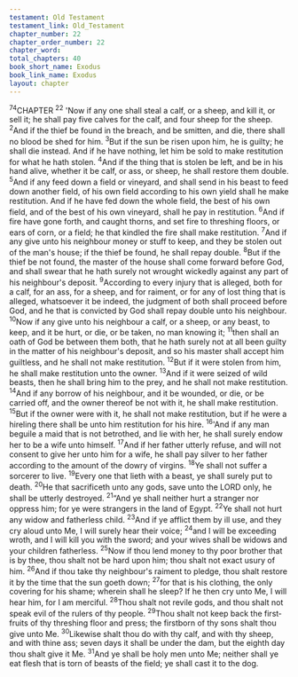 ```yaml
---
testament: Old Testament
testament_link: Old_Testament
chapter_number: 22
chapter_order_number: 22
chapter_word: 
total_chapters: 40
book_short_name: Exodus
book_link_name: Exodus
layout: chapter
---
```


<sup>74</sup>CHAPTER <sup>22</sup>
 'Now if any one shall steal a calf, or a sheep, and kill it, or sell it; he shall pay
five calves for the calf, and four sheep for the sheep. <sup>2</sup>And if the thief be found in the
breach, and be smitten, and die, there shall no blood be shed for him. <sup>3</sup>But if the sun
be risen upon him, he is guilty; he shall die instead. And if he have nothing, let him be
sold to make restitution for what he hath stolen. <sup>4</sup>And if the thing that is stolen be left,
and be in his hand alive, whether it be calf, or ass, or sheep, he shall restore them
double. <sup>5</sup>And if any feed down a field or vineyard, and shall send in his beast to feed
down another field, of his own field according to his own yield shall he make restitution.
And if he have fed down the whole field, the best of his own field, and of the best of his
own vineyard, shall he pay in restitution. <sup>6</sup>And if fire have gone forth, and caught
thorns, and set fire to threshing floors, or ears of corn, or a field; he that kindled the fire
shall make restitution. <sup>7</sup>And if any give unto his neighbour money or stuff to keep, and
they be stolen out of the man's house; if the thief be found, he shall repay double. <sup>8</sup>But
if the thief be not found, the master of the house shall come forward before God, and
shall  swear  that  he  hath  surely  not  wrought  wickedly  against  any  part  of  his
neighbour's deposit. <sup>9</sup>According to every injury that is alleged, both for a calf, for an
ass, for a sheep, and for raiment, or for any of lost thing that is alleged, whatsoever it be
indeed, the judgment of both shall proceed before God, and he that is convicted by God
shall repay double unto his neighbour. <sup>10</sup>Now if any give unto his neighbour a calf, or a
sheep, or any beast, to keep, and it be hurt, or die, or be taken, no man knowing it;
<sup>11</sup>then shall an oath of God be between them both, that he hath surely not at all been
guilty in the matter of his neighbour's deposit, and so his master shall accept him
guiltless, and he shall not make restitution. <sup>12</sup>But if it were stolen from him, he shall
make restitution unto the owner. <sup>13</sup>And if it were seized of wild beasts, then he shall
bring him to the prey, and he shall not make restitution. <sup>14</sup>And if any borrow of his
neighbour, and it be wounded, or die, or be carried off, and the owner thereof be not
with it, he shall make restitution. <sup>15</sup>But if the owner were with it, he shall not make
restitution, but if he were a hireling there shall be unto him restitution for his hire. 
<sup>16</sup>'And if any man beguile a maid that is not betrothed, and lie with her, he
shall surely endow her to be a wife unto himself. <sup>17</sup>And if her father utterly refuse, and
will not consent to give her unto him for a wife, he shall pay silver to her father
according to the amount of the dowry of virgins. <sup>18</sup>Ye shall not suffer a sorcerer to live.
<sup>19</sup>Every one that lieth with a beast, ye shall surely put to death. <sup>20</sup>He that sacrificeth
unto any gods, save unto the LORD only, he shall be utterly destroyed. 
<sup>21</sup>“And ye shall neither hurt a stranger nor oppress him; for ye were strangers in
the land of Egypt. <sup>22</sup>Ye shall not hurt any widow and fatherless child. <sup>23</sup>And if ye afflict
them by ill use, and they cry aloud unto Me, I will surely hear their voice; <sup>24</sup>and I will be
exceeding wroth, and I will kill you with the sword; and your wives shall be widows and
your children fatherless. <sup>25</sup>Now if thou lend money to thy poor brother that is by thee,
thou shalt not be hard upon him; thou shalt not exact usury of him. <sup>26</sup>And if thou take
thy neighbour's raiment to pledge, thou shalt restore it by the time that the sun goeth
down; <sup>27</sup>for that is his clothing, the only covering for his shame; wherein shall he sleep?
If he then cry unto Me, I will hear him, for I am merciful. <sup>28</sup>Thou shalt not revile gods,
and thou shalt not speak evil of the rulers of thy people. <sup>29</sup>Thou shalt not keep back the
first­fruits of thy threshing floor and press; the firstborn of thy sons shalt thou give
unto Me. <sup>30</sup>Likewise shalt thou do with thy calf, and with thy sheep, and with thine ass;
seven days it shall be under the dam, but the eighth day thou shalt give it Me. <sup>31</sup>And ye
shall be holy men unto Me; neither shall ye eat flesh that is torn of beasts of the field;
ye shall cast it to the dog.